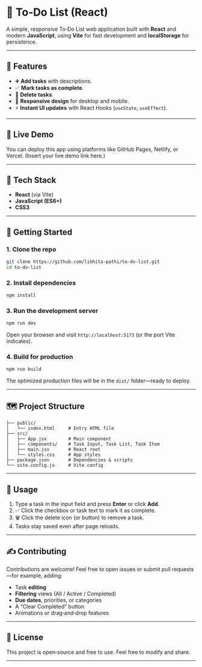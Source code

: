 # 📝 To‑Do List (React)

A simple, responsive To‑Do List web application built with **React** and modern **JavaScript**, using **Vite** for fast development and **localStorage** for persistence.

---

## 🔧 Features

- ➕ **Add tasks** with descriptions.
- ✅ **Mark tasks as complete**.
- 📒 **Delete tasks**.
- 📱 **Responsive design** for desktop and mobile.
- ⚡ **Instant UI updates** with React Hooks (`useState`, `useEffect`).

---

## 🚀 Live Demo

You can deploy this app using platforms like GitHub Pages, Netlify, or Vercel. (Insert your live demo link here.)

---

## 🧹 Tech Stack

- **React** (via Vite)
- **JavaScript (ES6+)**
- **CSS3**

---

## 🚰 Getting Started

### 1. Clone the repo

```bash
git clone https://github.com/likhita-pathi/to-do-list.git
cd to-do-list
```

### 2. Install dependencies

```bash
npm install
```

### 3. Run the development server

```bash
npm run dev
```

Open your browser and visit `http://localhost:5173` (or the port Vite indicates).

### 4. Build for production

```bash
npm run build
```

The optimized production files will be in the `dist/` folder—ready to deploy.

---

## 🗺 Project Structure

```
├── public/
│   └── index.html     # Entry HTML file
├── src/
│   ├── App.jsx        # Main component
│   ├── components/    # Task Input, Task List, Task Item
│   ├── main.jsx       # React root
│   └── styles.css     # App styles
├── package.json       # Dependencies & scripts
└── vite.config.js     # Vite config
```

---

## 🎯 Usage

1. Type a task in the input field and press **Enter** or click **Add**.
2. ✅ Click the checkbox or task text to mark it as complete.
3. 🗑️ Click the delete icon (or button) to remove a task.
4. Tasks stay saved even after page reloads.

---

## ✍️ Contributing

Contributions are welcome! Feel free to open issues or submit pull requests—for example, adding:

- Task **editing**
- **Filtering** views (All / Active / Completed)
- **Due dates**, priorities, or categories
- A “Clear Completed” button
- Animations or drag‑and‑drop features

---

## 📄 License

This project is open‑source and free to use. Feel free to modify and share.

---
